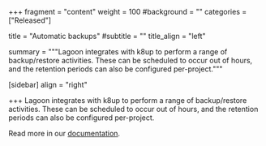 +++
fragment = "content"
weight = 100
#background = ""
categories = ["Released"]

title = "Automatic backups"
#subtitle = ""
title_align = "left"

summary = """Lagoon integrates with k8up to perform a range of backup/restore activities.  These can be scheduled to occur out of hours, and the retention periods can also be configured per-project."""

[sidebar]
  align = "right"

+++
Lagoon integrates with k8up to perform a range of backup/restore activities.  These can be scheduled to occur out of hours, and the retention periods can also be configured per-project.

Read more in our [documentation](https://docs.lagoon.sh/lagoon/using-lagoon-advanced/backups).
